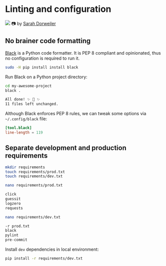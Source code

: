 # Linting and configuration

![](https://images.unsplash.com/photo-1471086569966-db3eebc25a59?ixlib=rb-4.0.3&ixid=MnwxMjA3fDB8MHxwaG90by1wYWdlfHx8fGVufDB8fHx8&auto=format&fit=crop&w=1170&q=80)
📷 by [Sarah Dorweiler](https://unsplash.com/@sarahdorweiler)

## No brainer code formatting

[Black](https://github.com/psf/black) is a Python code formatter. It is PEP 8 compliant and opinionated, thus no configuration is required to run it.

```bash
sudo -H pip install install black
```

Run Black on a Python project directory:
```bash
cd my-awesome-project
black .

All done! ✨ 🍰 ✨
11 files left unchanged.
```

Although Black enforces PEP 8 rules, we can tweak some options via `~/.config/black` file:
```toml
[tool.black]
line-length = 119
```

## Separate development and production requirements

```bash
mkdir requirements
touch requirements/prod.txt
touch requirements/dev.txt
```
```bash
nano requirements/prod.txt

click
guessit
logzero
requests
```
```bash
nano requirements/dev.txt

-r prod.txt
black
pylint
pre-commit
```

Install `dev` dependencies in local environment:
```bash
pip install -r requirements/dev.txt
```
